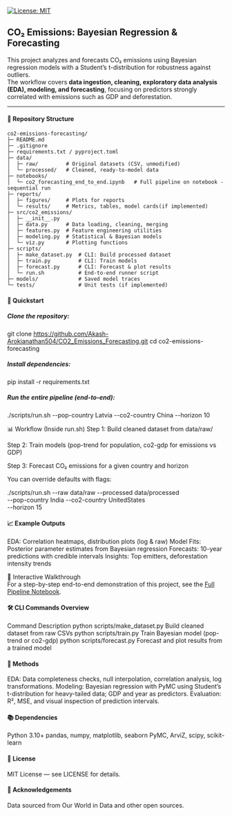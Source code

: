 [![License: MIT](https://img.shields.io/badge/License-MIT-yellow.svg)](LICENSE)

## CO₂ Emissions: Bayesian Regression & Forecasting

This project analyzes and forecasts CO₂ emissions using Bayesian regression models with a Student’s t-distribution for robustness against outliers.  
The workflow covers **data ingestion, cleaning, exploratory data analysis (EDA), modeling, and forecasting**, focusing on predictors strongly correlated with emissions such as GDP and deforestation.

---

#### 📂 Repository Structure

```text
co2-emissions-forecasting/
├─ README.md
├─ .gitignore
├─ requirements.txt / pyproject.toml
├─ data/
│  ├─ raw/         # Original datasets (CSV, unmodified)
│  └─ processed/   # Cleaned, ready-to-model data
├─ notebooks/
│  └─ co2_forecasting_end_to_end.ipynb   # Full pipeline on notebook -sequential run
├─ reports/
│  ├─ figures/     # Plots for reports
│  └─ results/     # Metrics, tables, model cards(if implemented)
├─ src/co2_emissions/
│  ├─ __init__.py
│  ├─ data.py      # Data loading, cleaning, merging
│  ├─ features.py  # Feature engineering utilities
│  ├─ modeling.py  # Statistical & Bayesian models
│  └─ viz.py       # Plotting functions
├─ scripts/
│  ├─ make_dataset.py  # CLI: Build processed dataset
│  ├─ train.py         # CLI: Train models
│  ├─ forecast.py      # CLI: Forecast & plot results
│  └─ run.sh           # End-to-end runner script
├─ models/             # Saved model traces
└─ tests/              # Unit tests (if implemented)
```

#### 🚀 Quickstart
##### Clone the repository:

git clone https://github.com/Akash-Arokianathan504/CO2_Emissions_Forecasting.git
cd co2-emissions-forecasting

##### Install dependencies:

pip install -r requirements.txt

##### Run the entire pipeline (end-to-end):

./scripts/run.sh --pop-country Latvia --co2-country China --horizon 10

📊 Workflow (Inside run.sh)
Step 1: Build cleaned dataset from data/raw/

Step 2: Train models (pop-trend for population, co2-gdp for emissions vs GDP)

Step 3: Forecast CO₂ emissions for a given country and horizon

You can override defaults with flags:

./scripts/run.sh --raw data/raw --processed data/processed \
                 --pop-country India --co2-country UnitedStates \
                 --horizon 15


                           
#### 📈 Example Outputs

EDA: Correlation heatmaps, distribution plots (log & raw)
Model Fits: Posterior parameter estimates from Bayesian regression
Forecasts: 10-year predictions with credible intervals
Insights: Top emitters, deforestation intensity trends

📓 Interactive Walkthrough  
For a step-by-step end-to-end demonstration of this project, see the [Full Pipeline Notebook](notebook/co2_forecasting_end_to_end.ipynb).  


#### 🛠 CLI Commands Overview

Command								Description
python scripts/make_dataset.py	    Build cleaned dataset from raw CSVs
python scripts/train.py	            Train Bayesian model (pop-trend or co2-gdp)
python scripts/forecast.py	        Forecast and plot results from a trained model

#### 📜 Methods

EDA: Data completeness checks, null interpolation, correlation analysis, log transformations.
Modeling: Bayesian regression with PyMC using Student’s t-distribution for heavy-tailed data; GDP and year as predictors.
Evaluation: R², MSE, and visual inspection of prediction intervals.

#### 📚 Dependencies

Python 3.10+
pandas, numpy, matplotlib, seaborn
PyMC, ArviZ, scipy, scikit-learn

#### 📜 License
MIT License — see LICENSE for details.

#### 🙌 Acknowledgements
Data sourced from Our World in Data and other open sources.